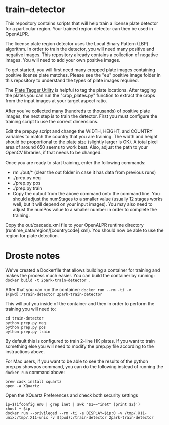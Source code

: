 train-detector
==============

This repository contains scripts that will help train a license plate detector for a particular region.  Your trained region detector can then be used in OpenALPR.

The license plate region detector uses the Local Binary Pattern (LBP) algorithm.  In order to train the detector, you will need many positive and negative images.  This repository already contains a collection of negative images.  You will need to add your own positive images.

To get started, you will first need many cropped plate images containing positive license plate matches.  Please see the "eu" positive image folder in this repository to understand the types of plate images required.

The [Plate Tagger Utility](https://github.com/openalpr/plate_tagger)  is helpful to tag the plate locations.  After tagging the plates you can run the "crop_plates.py" function to extract the crops from the input images at your target aspect ratio.

After you've collected many (hundreds to thousands) of positive plate images, the next step is to train the detector.  First you must configure the training script to use the correct dimensions.

Edit the prep.py script and change the WIDTH, HEIGHT, and COUNTRY variables to match the country that you are training.  The width and height should be proportional to the plate size (slightly larger is OK).  A total pixel area of around 650 seems to work best.  Also, adjust the path to your OpenCV libraries, if that needs to be changed.

Once you are ready to start training, enter the following commands:

  - rm ./out/*    (clear the out folder in case it has data from previous runs)
  - ./prep.py neg
  - ./prep.py pos
  - ./prep.py train
  - Copy the output from the above command onto the command line.  You should adjust the numStages to a smaller value (usually 12 stages works well, but it will depend on your input images).  You may also need to adjust the numPos value to a smaller number in order to complete the training.


Copy the out/cascade.xml file to your OpenALPR runtime directory (runtime_data/region/[countrycode].xml).  You should now be able to use the region for plate detection.


Droste notes
===============
We've created a Dockerfile that allows building a container for training and makes the process much easier. You can build the container by running:
`docker build -t 2park-train-detector .`

After that you can run the container:
`docker run --rm -ti -v $(pwd):/train-detector 2park-train-detector`

This will put you inside of the container and then in order to perform the training you will need to:
```
cd train-detector
python prep.py neg
python prep.py pos
python prep.py train
```

By default this is configured to train 2-line HK plates. If you want to train something else you will need to modify the prep.py file according to the instructions above.

For Mac users, if you want to be able to see the results of the python prep.py showpos command, you can do the following instead of running the `docker run` command above:
```
brew cask install xquartz
open -a XQuartz
```

Open the XQuartz Preferences and check both security settings

```
ip=$(ifconfig en0 | grep inet | awk '$1=="inet" {print $2}')
xhost + $ip
docker run --privileged --rm -ti -e DISPLAY=$ip:0 -v /tmp/.X11-unix:/tmp/.X11-unix -v $(pwd):/train-detector 2park-train-detector
```
